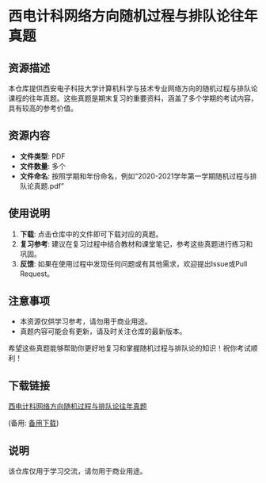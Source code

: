 # 西电计科网络方向随机过程与排队论往年真题

## 资源描述

本仓库提供西安电子科技大学计算机科学与技术专业网络方向的随机过程与排队论课程的往年真题。这些真题是期末复习的重要资料，涵盖了多个学期的考试内容，具有较高的参考价值。

## 资源内容

- **文件类型**: PDF
- **文件数量**: 多个
- **文件命名**: 按照学期和年份命名，例如“2020-2021学年第一学期随机过程与排队论真题.pdf”

## 使用说明

1. **下载**: 点击仓库中的文件即可下载对应的真题。
2. **复习参考**: 建议在复习过程中结合教材和课堂笔记，参考这些真题进行练习和巩固。
3. **反馈**: 如果在使用过程中发现任何问题或有其他需求，欢迎提出Issue或Pull Request。

## 注意事项

- 本资源仅供学习参考，请勿用于商业用途。
- 真题内容可能会有更新，请及时关注仓库的最新版本。

希望这些真题能够帮助你更好地复习和掌握随机过程与排队论的知识！祝你考试顺利！

## 下载链接
[西电计科网络方向随机过程与排队论往年真题](https://pan.quark.cn/s/8d724f09789b) 

(备用: [备用下载](https://pan.baidu.com/s/18OdUhN0aoBrYDKD9hR3k2w?pwd=1234))

## 说明

该仓库仅用于学习交流，请勿用于商业用途。
